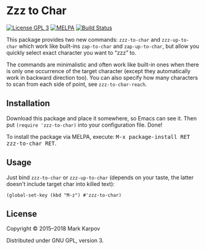 # Zzz to Char

[![License GPL 3](https://img.shields.io/badge/license-GPL_3-green.svg)](http://www.gnu.org/licenses/gpl-3.0.txt)
[![MELPA](https://melpa.org/packages/zzz-to-char-badge.svg)](https://melpa.org/#/zzz-to-char)
[![Build Status](https://travis-ci.org/mrkkrp/zzz-to-char.svg?branch=master)](https://travis-ci.org/mrkkrp/zzz-to-char)

This package provides two new commands: `zzz-to-char` and `zzz-up-to-char`
which work like built-ins `zap-to-char` and `zap-up-to-char`, but allow you
quickly select exact character you want to “zzz” to.

The commands are minimalistic and often work like built-in ones when there
is only one occurrence of the target character (except they automatically
work in backward direction too). You can also specify how many characters to
scan from each side of point, see `zzz-to-char-reach`.

## Installation

Download this package and place it somewhere, so Emacs can see it. Then put
`(require 'zzz-to-char)` into your configuration file. Done!

To install the package via MELPA, execute: <kbd>M-x package-install RET
zzz-to-char RET</kbd>.

## Usage

Just bind `zzz-to-char` or `zzz-up-to-char` (depends on your taste, the
latter doesn't include target char into killed text):

```emacs-lisp
(global-set-key (kbd "M-z") #'zzz-to-char)
```

## License

Copyright © 2015–2018 Mark Karpov

Distributed under GNU GPL, version 3.
